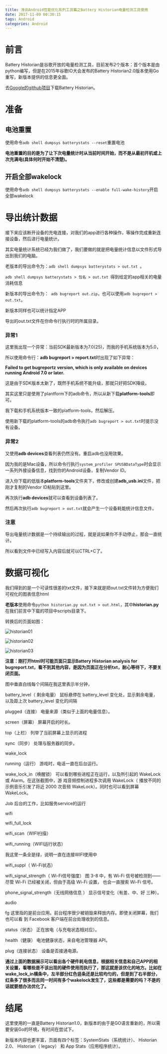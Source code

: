 ```yaml
---
title: 浅谈Android性能优化系列工具篇之Battery Historian电量检测工具使用
date: 2017-11-09 00:30:15
tags: Android
categories: Android
---
```


# 前言

Battery Historian是谷歌开放的电量检测工具，目前发布2个版本：首个版本是由python编写，但是在2015年谷歌IO大会发布的Battery Historian2.0版本使用Go重写，新版本提供的信息更全面。

去[Google的github项目](https://github.com/google/battery-historian)下载Battery Historian。
<!--more-->


# 准备

## 电池重置

使用命令`adb shell dumpsys batterystats --reset`重置电池

**电池重置的目的是为了让下次电量统计时从当前时间开始，而不是从最初开机或上次充满电(具体何时开始不清楚)。**

## 开启全部wakelock

使用命令`adb shell dumpsys batterystats --enable full-wake-history`开启全部wakelock

# 导出统计数据

接下来应该断开设备的充电连接，对我们的app进行各种操作，等操作完成重新连接设备，然后进行电量统计。

其实电量统计系统已经为我们做了，我们要做的就是把电量统计信息以文件形式导出到我们的电脑。

老版本的导出命令为：`adb shell dumpsys batterystats > out.txt `。

`adb shell dumpsys batterystats > 包名 > out.txt `得到给定的app相关的电量消耗信息

新版本的导出命令为：` adb bugreport out.zip`，也可以使用`adb bugreport > out.txt`。

新版本同样也可以统计指定APP

导出的out.txt文件在你命令行执行时的所属目录。

### 异常1

这里我出现一个异常：当前SDK最新版本为7.0(25)，而我的手机系统版本为5.0，

所以使用命令行：**adb bugreport > report.txt**时出现了如下异常：

**Failed to get bugreportz version, which is only available on devices running Android 7.0 or later.**

这是由于SDK版本太新了，既然手机系统不能升级，那就只好把SDK降级，

其实这里只是使用了plantform下的adb命令，所以从新下载**platform-tools**即可。

我下载和手机系统版本一致的platform-tools，然后解压。

使用新下载的platform-tools的adb命令执行`adb bugreport > out.txt`时提示没有设备。

### 异常2

又使用**adb devices**查看列表仍然没有。重启adb也没用效果。

因为我的是Mac设备，所以命令行执行`system_profiler SPUSBDataType`时会显示一系列外接设备信息，找到你的Android设备，复制Vendor ID。

进入你下载的低版本**platform-tools**文件夹下，修改或创建**adb_usb.ini**文件，把刚才复制的Vendor ID粘贴到这里。

再次执行**adb devices**就可以查看到设备列表了。

然后再次执行`adb bugreport > out.txt`就会产生一个设备耗能统计信息文件。

### 注意

导出电量统计数据是一个持续输出的过程，就是说如果你不手动停止，那会一直统计。

所以看到文件中已经写入内容后就可以CTRL+C了。

# 数据可视化

我们得到的是一个可读性很差的txt文件，接下来就是把out.txt文件转为方便我们可视化的图表信息html

**老版本**使用命令`python historian.py out.txt > out.html`，其中**historian.py**在我们前言中下载的项目中scripts目录下。

转换后的页面如图：

![historian01](http://othg5ggzi.bkt.clouddn.com/historian-01.png)

![historian02](http://othg5ggzi.bkt.clouddn.com/historian-02.png)

![historian03](http://othg5ggzi.bkt.clouddn.com/historian-03.png)



**注意：刚打开html时可能页面只显示Battery Historian analysis for bugreport.txt，看不到其他内容，是因为页面正在分析txt，耐心等待下，不要关闭页面。**

图中垂直白线每个间隔在我这里表示半分钟，

battery_level（ 剩余电量）
鼠标悬停在 battery_level 变化处，显示剩余电量，以及距上次 battery_level 变化的间隔

plugged（连接）
电量来源（类似于上面的电量信息）。

screen（屏幕）
屏幕开启的时长。

top（上栏）
列举了当前屏幕上显示的进程

sync（同步）
处理与服务器的同步。

wake_lock

running（运行）
游戏时，电话一直在后台运行。

 wake_lock_in（唤醒锁）
可以看到哪些进程正在运行，以及所引起的 WakeLock 或 Alarm。在这张截图中，游
戏音频控制进程多次调用 WakeLock（ 播放不同的示例音乐引发了将近 2000 次音频
WakeLock）。同时也可以看到屏幕 WakeLock。

Job	后台的工作，比如服务service的运行

wifi

wifi_full_lock

wifi_scan（WIFI扫描）

wifi_running（WIFI运行状态）

我这里一条全是绿，说明一直在连接WIFI使用中



wifi_suppl（ Wi-Fi状态）


wifi_signal_strength（ Wi-Fi信号强度）
图 3-8 中，有 Wi-Fi 信号被检测到——尽管 Wi-Fi 已经被关闭，但由于高级 Wi-Fi 设置，
也会一直搜索 Wi-Fi 信号。

phone_signal_strength（无线网络信息 ）
显示信号变化（有差、中、好 三种）。

audio

fg
这里指的是前台应用。前台程序很少被销毁来释放内存。即使关闭屏幕，我们也可以看
到 Facebook 客户端在前台处理收到的信息。

status（状态）
正在放电（与充电状态相对应）。

health（健康）
电池健康状态，来自电池管理器 API。

plug（连接状态）
设备是否接通电源。



**通过上面的数据展示可以看出各个硬件耗电信息，根据相关信息和自己APP的相关设置，看哪些是不该出现的硬件使用而执行了，那这就是该优化的地方。比如在wake_lock_in横条中，左半部分红色竖条还是比较均匀的，但是到了右半部分，红条多了很多而且同一时间有多个wakelock发生了，这些都是需要的吗？不是的话就要想办法优化了。**

# 结尾

这里使用的一直是Battery Historian1.0，新版本的由于是GO语言重新的，所以需要安装Go的环境，有时间在尝试下。

新版本内容也更丰富，页面有四个标签：SystemStats（系统统计）、 Historian 2.0、 Historian（ legacy） 和 App Stats（应用程序统计）。